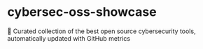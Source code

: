 # cybersec-oss-showcase
🔐 Curated collection of the best open source cybersecurity tools, automatically updated with GitHub metrics
